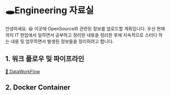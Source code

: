 # :hole:Engineering 자료실
안녕하세요. :smiley: 이곳에 OpenSource와 관련된 정보를 업로드할 계획입니다.
우선 현재까지 IT 현업에서 일하면서 공부하고 정리한 내용을 정리한 후에 지속적으로 스터디 하는 내용 및 업무하면서 발생된 정보들을 정리하려고 합니다.

## 1. 워크 플로우 및 파이프라인
[:clown_face: DataWorkFlow](./DataWorkFlow.md)
## 2. Docker Container

## 



